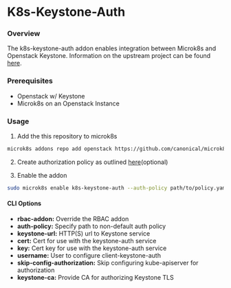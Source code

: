 # K8s-Keystone-Auth

### Overview

The k8s-keystone-auth addon enables integration between Microk8s and Openstack Keystone. Information on the upstream project can be found [here](https://github.com/kubernetes/cloud-provider-openstack/blob/master/docs/keystone-auth/using-keystone-webhook-authenticator-and-authorizer.md).

### Prerequisites
- Openstack w/ Keystone
- Microk8s on an Openstack Instance

### Usage
1. Add the this repository to microk8s
```bash
microk8s addons repo add openstack https://github.com/canonical/microk8s-openstack-addons.git
```

2. Create authorization policy as outlined [here](https://github.com/kubernetes/cloud-provider-openstack/blob/master/docs/keystone-auth/using-keystone-webhook-authenticator-and-authorizer.md#authorization-policy-definitionversion-2)(optional)

3. Enable the addon
```bash
sudo microk8s enable k8s-keystone-auth --auth-policy path/to/policy.yaml --keystone-url <keystone-url> --cert path/to/cert --key path/to/key
```

#### CLI Options
- **rbac-addon:** Override the RBAC addon 
- **auth-policy:** Specify path to non-default auth policy
- **keystone-url:** HTTP(S) url to Keystone service
- **cert:** Cert for use with the keystone-auth service
- **key:** Cert key for use with the keystone-auth service
- **username:** User to configure client-keystone-auth
- **skip-config-authorization:** Skip configuring kube-apiserver for authorization
- **keystone-ca:** Provide CA for authorizing Keystone TLS